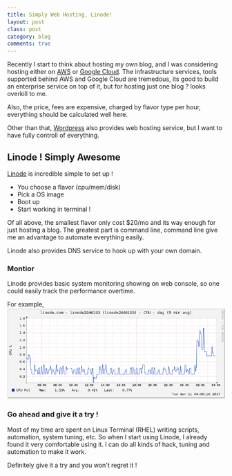 ```yaml
---
title: Simply Web Hosting, Linode!
layout: post
class: post
category: blog
comments: true
---
```


Recently I start to think about hosting my own blog, and I was considering hosting either on [AWS](https://aws.amazon.com/) or [Google Cloud](https://cloud.google.com/).
The infrastructure services, tools supported behind AWS and Google Cloud are tremedous, its good to build an enterprise service on top of it, but for hosting just one blog ? looks overkill to me. 

Also, the price, fees are expensive, charged by flavor type per hour, everything should be calculated well here.

Other than that, [Wordpress](https://wordpress.com/) also provides web hosting service, but I want to have fully controll of everything. 

## Linode ! Simply Awesome

[Linode](https://www.linode.com/) is incredible simple to set up ! 
* You choose a flavor (cpu/mem/disk)
* Pick a OS image
* Boot up 
* Start working in terminal !

Of all above, the smallest flavor only cost $20/mo and its way enough for just hosting a blog.
The greatest part is command line, command line give me an advantage to automate everything easily. 

Linode also provides DNS service to hook up with your own domain.

### Montior

Linode provides basic system monitoring showing on web console, so one could easily track the performance overtime.

For example, 
![My Lindoe CPU pct graph](/images/my-linode-cpu-graph.png)

### Go ahead and give it a try !

Most of my time are spent on Linux Terminal (RHEL)  writing scripts, automation, system tuning, etc. 
So when I start using Linode, I already found it very comfortable using it. I can do all kinds of hack, tuning and automation to make it work.

Definitely give it a try and you won't regret it !


